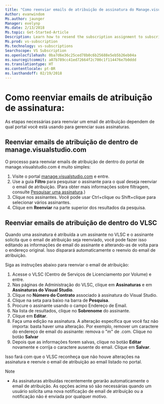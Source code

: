 ```yaml
---
title: "Como reenviar emails de atribuição de assinatura do Manage.visualstudio.com ou VLSC | Microsoft Docs"
Author: evanwindom
Ms.author: jaunger
Manager: evelynp
Ms.date: 2/13/2018
Ms.topic: Get-Started-Article
Description: Learn how to resend the subscription assignment to subscribers from manage.visualstudio.com or VLSC
Ms.prod: vs-subscription
Ms.technology: vs-subscriptions
Searchscope: VS Subscription
ms.openlocfilehash: 0ba7d6e36c25ced78b0c6b25688e5eb5b26eb04a
ms.sourcegitcommit: a07b789cc41ed72664f2c700c1f114476e7b0ddd
ms.translationtype: HT
ms.contentlocale: pt-BR
ms.lasthandoff: 02/19/2018
---
```

# <a name="how-to-resend-subscription-assignment-emails"></a>Como reenviar emails de atribuição de assinatura:

As etapas necessárias para reenviar um email de atribuição dependem de qual portal você está usando para gerenciar suas assinaturas. 

## <a name="resending-assignment-emails-from-within-managevisualstudiocom"></a>Reenviar emails de atribuição de dentro de manage.visualstudio.com

O processo para reenviar emails de atribuição de dentro do portal de manage.visualstudio.com é muito simples:

1. Visite o portal [manage.visualstudio.com](https://manage.visualstudio.com) e entre. 
2. Use a guia **Filtro** para pesquisar o assinante para o qual deseja reenviar o email de atribuição. (Para obter mais informações sobre filtragem, consulte [Pesquisar uma assinatura](/visualstudio/subscriptions/search-license).)
3. Clique nos assinantes.  Você pode usar Ctrl+clique ou Shift+clique para selecionar vários assinantes.
4. Clique em **Reenviar** na parte superior dos resultados da pesquisa.  

## <a name="resending-assignment-emails-from-within-vlsc"></a>Reenviar emails de atribuição de dentro do VLSC
Quando uma assinatura é atribuída a um assinante no VLSC e o assinante solicita que o email de atribuição seja reenviado, você pode fazer isso editando as informações de email do assinante e alterando-as de volta para o endereço original. Isso disparará automaticamente o reenvio do email de atribuição.

Siga as instruções abaixo para reenviar o email de atribuição:


1. Acesse o VLSC (Centro de Serviços de Licenciamento por Volume) e entre.
2. Nas páginas de Administração do VLSC, clique em **Assinaturas** e em **Assinaturas do Visual Studio**.
3. Clique no **Número do Contrato** associado à assinatura do Visual Studio.
4. Clique na seta para baixo na barra de **Pesquisa**.  
5. Procure o assinante usando o campo Endereço de Email.
6. Na lista de resultados, clique no **Sobrenome** do assinante.
7. Clique em **Editar**.
8. Faça uma edição na assinatura. A alteração específica que você faz não importa: basta haver uma alteração.  Por exemplo, remover um caractere do endereço de email do assinante: remova o "m" de .com. Clique no botão **Salvar**
9. Depois que as informações forem salvas, clique no botão **Editar** novamente e corrija o caractere ausente do email. Clique em **Salvar**.
   
Isso fará com que o VLSC reconheça que não houve alterações na assinatura e reenvie o email de atribuição ao email listado no portal. 

> [!NOTE]
> - As assinaturas atribuídas recentemente gerarão automaticamente o email de atribuição. As opções acima só são necessárias quando um usuário solicita uma nova notificação de email de atribuição ou a notificação não é enviada por qualquer motivo.
